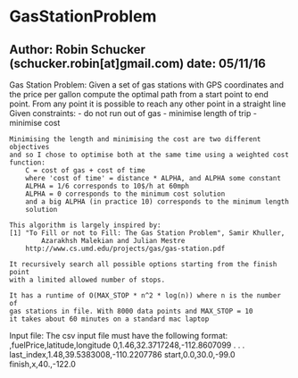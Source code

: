 # GasStationProblem
Author: Robin Schucker (schucker.robin[at]gmail.com)
date: 05/11/16
----------------------------------------------------
Gas Station Problem:
    Given a set of gas stations with GPS coordinates and the price per gallon
    compute the optimal path from a start point to end point. From any point
    it is possible to reach any other point in a straight line
    Given constraints:
        - do not run out of gas
        - minimise length of trip
        - minimise cost
        
    Minimising the length and minimising the cost are two different objectives
    and so I chose to optimise both at the same time using a weighted cost
    function:
        C = cost of gas + cost of time
        where 'cost of time' = distance * ALPHA, and ALPHA some constant
        ALPHA = 1/6 corresponds to 10$/h at 60mph
        ALPHA = 0 corresponds to the minimum cost solution
        and a big ALPHA (in practice 10) corresponds to the minimum length 
        solution
        
    This algorithm is largely inspired by:
    [1] "To Fill or not to Fill: The Gas Station Problem", Samir Khuller,
            Azarakhsh Malekian and Julian Mestre
        http://www.cs.umd.edu/projects/gas/gas-station.pdf
        
    It recursively search all possible options starting from the finish point
    with a limited allowed number of stops.
    
    It has a runtime of O(MAX_STOP * n^2 * log(n)) where n is the number of
    gas stations in file. With 8000 data points and MAX_STOP = 10
    it takes about 60 minutes on a standard mac laptop

Input file:
    The csv input file must have the following format:
    ,fuelPrice,latitude,longitude
    0,1.46,32.3717248,-112.8607099
    .
    .
    .
    last_index,1.48,39.5383008,-110.2207786
    start,0.0,30.0,-99.0
    finish,x,40.,-122.0
